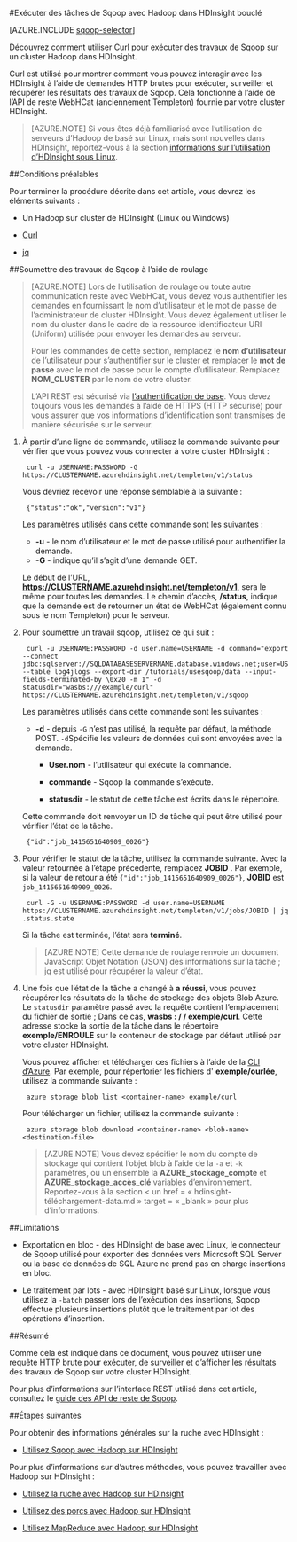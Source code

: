 <properties
   pageTitle="Utiliser Hadoop Sqoop bouclé dans HDInsight | Microsoft Azure"
   description="Apprenez à envoyer à distance des tâches de Sqoop à HDInsight à l’aide de roulage."
   services="hdinsight"
   documentationCenter=""
   authors="mumian"
   manager="jhubbard"
   editor="cgronlun"
    tags="azure-portal"/>

<tags
   ms.service="hdinsight"
   ms.devlang="na"
   ms.topic="article"
   ms.tgt_pltfrm="na"
   ms.workload="big-data"
   ms.date="10/21/2016"
   ms.author="jgao"/>

#<a name="run-sqoop-jobs-with-hadoop-in-hdinsight-with-curl"></a>Exécuter des tâches de Sqoop avec Hadoop dans HDInsight bouclé

[AZURE.INCLUDE [sqoop-selector](../../includes/hdinsight-selector-use-sqoop.md)]

Découvrez comment utiliser Curl pour exécuter des travaux de Sqoop sur un cluster Hadoop dans HDInsight.

Curl est utilisé pour montrer comment vous pouvez interagir avec les HDInsight à l’aide de demandes HTTP brutes pour exécuter, surveiller et récupérer les résultats des travaux de Sqoop. Cela fonctionne à l’aide de l’API de reste WebHCat (anciennement Templeton) fournie par votre cluster HDInsight.

> [AZURE.NOTE] Si vous êtes déjà familiarisé avec l’utilisation de serveurs d’Hadoop de basé sur Linux, mais sont nouvelles dans HDInsight, reportez-vous à la section [informations sur l’utilisation d’HDInsight sous Linux](hdinsight-hadoop-linux-information.md).

##<a name="prerequisites"></a>Conditions préalables

Pour terminer la procédure décrite dans cet article, vous devrez les éléments suivants :

* Un Hadoop sur cluster de HDInsight (Linux ou Windows)

* [Curl](http://curl.haxx.se/)

* [jq](http://stedolan.github.io/jq/)

##<a name="submit-sqoop-jobs-by-using-curl"></a>Soumettre des travaux de Sqoop à l’aide de roulage

> [AZURE.NOTE] Lors de l’utilisation de roulage ou toute autre communication reste avec WebHCat, vous devez vous authentifier les demandes en fournissant le nom d’utilisateur et le mot de passe de l’administrateur de cluster HDInsight. Vous devez également utiliser le nom du cluster dans le cadre de la ressource identificateur URI (Uniform) utilisée pour envoyer les demandes au serveur.
>
> Pour les commandes de cette section, remplacez le **nom d’utilisateur** de l’utilisateur pour s’authentifier sur le cluster et remplacer le **mot de passe** avec le mot de passe pour le compte d’utilisateur. Remplacez **NOM_CLUSTER** par le nom de votre cluster.
>
> L’API REST est sécurisé via [l’authentification de base](http://en.wikipedia.org/wiki/Basic_access_authentication). Vous devez toujours vous les demandes à l’aide de HTTPS (HTTP sécurisé) pour vous assurer que vos informations d’identification sont transmises de manière sécurisée sur le serveur.

1. À partir d’une ligne de commande, utilisez la commande suivante pour vérifier que vous pouvez vous connecter à votre cluster HDInsight :

        curl -u USERNAME:PASSWORD -G https://CLUSTERNAME.azurehdinsight.net/templeton/v1/status

    Vous devriez recevoir une réponse semblable à la suivante :

        {"status":"ok","version":"v1"}

    Les paramètres utilisés dans cette commande sont les suivantes :

    * **-u** - le nom d’utilisateur et le mot de passe utilisé pour authentifier la demande.
    * **-G** - indique qu’il s’agit d’une demande GET.

    Le début de l’URL, **https://CLUSTERNAME.azurehdinsight.net/templeton/v1**, sera le même pour toutes les demandes. Le chemin d’accès, **/status**, indique que la demande est de retourner un état de WebHCat (également connu sous le nom Templeton) pour le serveur. 

2. Pour soumettre un travail sqoop, utilisez ce qui suit :


        curl -u USERNAME:PASSWORD -d user.name=USERNAME -d command="export --connect jdbc:sqlserver://SQLDATABASESERVERNAME.database.windows.net;user=USERNAME@SQLDATABASESERVERNAME;password=PASSWORD;database=SQLDATABASENAME --table log4jlogs --export-dir /tutorials/usesqoop/data --input-fields-terminated-by \0x20 -m 1" -d statusdir="wasbs:///example/curl" https://CLUSTERNAME.azurehdinsight.net/templeton/v1/sqoop

    Les paramètres utilisés dans cette commande sont les suivantes :

    * **-d** - depuis `-G` n’est pas utilisé, la requête par défaut, la méthode POST. `-d`Spécifie les valeurs de données qui sont envoyées avec la demande.

        * **User.nom** - l’utilisateur qui exécute la commande.

        * **commande** - Sqoop la commande s’exécute.

        * **statusdir** - le statut de cette tâche est écrits dans le répertoire.

    Cette commande doit renvoyer un ID de tâche qui peut être utilisé pour vérifier l’état de la tâche.

        {"id":"job_1415651640909_0026"}

3. Pour vérifier le statut de la tâche, utilisez la commande suivante. Avec la valeur retournée à l’étape précédente, remplacez **JOBID** . Par exemple, si la valeur de retour a été `{"id":"job_1415651640909_0026"}`, **JOBID** est `job_1415651640909_0026`.

        curl -G -u USERNAME:PASSWORD -d user.name=USERNAME https://CLUSTERNAME.azurehdinsight.net/templeton/v1/jobs/JOBID | jq .status.state

    Si la tâche est terminée, l’état sera **terminé**.

    > [AZURE.NOTE] Cette demande de roulage renvoie un document JavaScript Objet Notation (JSON) des informations sur la tâche ; jq est utilisé pour récupérer la valeur d’état.

4. Une fois que l’état de la tâche a changé à **a réussi**, vous pouvez récupérer les résultats de la tâche de stockage des objets Blob Azure. Le `statusdir` paramètre passé avec la requête contient l’emplacement du fichier de sortie ; Dans ce cas, **wasbs : / / exemple/curl**. Cette adresse stocke la sortie de la tâche dans le répertoire **exemple/ENROULE** sur le conteneur de stockage par défaut utilisé par votre cluster HDInsight.

    Vous pouvez afficher et télécharger ces fichiers à l’aide de la [CLI d’Azure](../xplat-cli-install.md). Par exemple, pour répertorier les fichiers d' **exemple/ourlée**, utilisez la commande suivante :

        azure storage blob list <container-name> example/curl

    Pour télécharger un fichier, utilisez la commande suivante :

        azure storage blob download <container-name> <blob-name> <destination-file>

    > [AZURE.NOTE] Vous devez spécifier le nom du compte de stockage qui contient l’objet blob à l’aide de la `-a` et `-k` paramètres, ou un ensemble la **AZURE\_stockage\_compte** et **AZURE\_stockage\_accès\_clé** variables d’environnement. Reportez-vous à la section < un href = « hdinsight-téléchargement-data.md » target = « _blank » pour plus d’informations.

##<a name="limitations"></a>Limitations

* Exportation en bloc - des HDInsight de base avec Linux, le connecteur de Sqoop utilisé pour exporter des données vers Microsoft SQL Server ou la base de données de SQL Azure ne prend pas en charge insertions en bloc.

* Le traitement par lots - avec HDInsight basé sur Linux, lorsque vous utilisez la `-batch` passer lors de l’exécution des insertions, Sqoop effectue plusieurs insertions plutôt que le traitement par lot des opérations d’insertion.

##<a name="summary"></a>Résumé

Comme cela est indiqué dans ce document, vous pouvez utiliser une requête HTTP brute pour exécuter, de surveiller et d’afficher les résultats des travaux de Sqoop sur votre cluster HDInsight.

Pour plus d’informations sur l’interface REST utilisé dans cet article, consultez le <a href="https://sqoop.apache.org/docs/1.99.3/RESTAPI.html" target="_blank">guide des API de reste de Sqoop</a>.

##<a name="next-steps"></a>Étapes suivantes

Pour obtenir des informations générales sur la ruche avec HDInsight :

* [Utilisez Sqoop avec Hadoop sur HDInsight](hdinsight-use-sqoop.md)

Pour plus d’informations sur d’autres méthodes, vous pouvez travailler avec Hadoop sur HDInsight :

* [Utilisez la ruche avec Hadoop sur HDInsight](hdinsight-use-hive.md)

* [Utilisez des porcs avec Hadoop sur HDInsight](hdinsight-use-pig.md)

* [Utilisez MapReduce avec Hadoop sur HDInsight](hdinsight-use-mapreduce.md)

[hdinsight-sdk-documentation]: http://msdnstage.redmond.corp.microsoft.com/library/dn479185.aspx

[azure-purchase-options]: http://azure.microsoft.com/pricing/purchase-options/
[azure-member-offers]: http://azure.microsoft.com/pricing/member-offers/
[azure-free-trial]: http://azure.microsoft.com/pricing/free-trial/

[apache-tez]: http://tez.apache.org
[apache-hive]: http://hive.apache.org/
[apache-log4j]: http://en.wikipedia.org/wiki/Log4j
[hive-on-tez-wiki]: https://cwiki.apache.org/confluence/display/Hive/Hive+on+Tez
[import-to-excel]: http://azure.microsoft.com/documentation/articles/hdinsight-connect-excel-power-query/


[hdinsight-use-oozie]: hdinsight-use-oozie.md
[hdinsight-analyze-flight-data]: hdinsight-analyze-flight-delay-data.md




[hdinsight-provision]: hdinsight-provision-clusters.md
[hdinsight-submit-jobs]: hdinsight-submit-hadoop-jobs-programmatically.md
[hdinsight-upload-data]: hdinsight-upload-data.md

[powershell-here-strings]: http://technet.microsoft.com/library/ee692792.aspx


